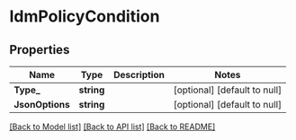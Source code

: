 # IdmPolicyCondition

## Properties
Name | Type | Description | Notes
------------ | ------------- | ------------- | -------------
**Type_** | **string** |  | [optional] [default to null]
**JsonOptions** | **string** |  | [optional] [default to null]

[[Back to Model list]](../../README.md#documentation-for-models) [[Back to API list]](../../README.md#documentation-for-api-endpoints) [[Back to README]](../../README.md)


